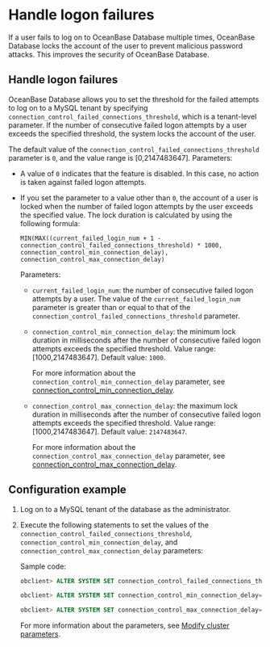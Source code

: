 # Handle logon failures

If a user fails to log on to OceanBase Database multiple times, OceanBase Database locks the account of the user to prevent malicious password attacks. This improves the security of OceanBase Database.

## Handle logon failures

OceanBase Database allows you to set the threshold for the failed attempts to log on to a MySQL tenant by specifying `connection_control_failed_connections_threshold`, which is a tenant-level parameter. If the number of consecutive failed logon attempts by a user exceeds the specified threshold, the system locks the account of the user.

The default value of the `connection_control_failed_connections_threshold` parameter is `0`, and the value range is \[0,2147483647\].  Parameters:

* A value of `0` indicates that the feature is disabled. In this case, no action is taken against failed logon attempts.

* If you set the parameter to a value other than `0`, the account of a user is locked when the number of failed logon attempts by the user exceeds the specified value. The lock duration is calculated by using the following formula:

   `MIN(MAX((current_failed_login_num + 1 - connection_control_failed_connections_threshold) * 1000, connection_control_min_connection_delay), connection_control_max_connection_delay)`

   Parameters:

   * `current_failed_login_num`: the number of consecutive failed logon attempts by a user. The value of the `current_failed_login_num` parameter is greater than or equal to that of the `connection_control_failed_connections_threshold` parameter.

   * `connection_control_min_connection_delay`: the minimum lock duration in milliseconds after the number of consecutive failed logon attempts exceeds the specified threshold. Value range: \[1000,2147483647\]. Default value: `1000`.

      For more information about the `connection_control_min_connection_delay` parameter, see [connection_control_min_connection_delay](../../../../../5.system-reference/1.system-configuration-items/4.tenant-level-configuration-items/6.connection_control_min_connection_delay.md).

   * `connection_control_max_connection_delay`: the maximum lock duration in milliseconds after the number of consecutive failed logon attempts exceeds the specified threshold. Value range: \[1000,2147483647\]. Default value: `2147483647`.

      For more information about the `connection_control_max_connection_delay` parameter, see [connection_control_max_connection_delay](../../../../../5.system-reference/1.system-configuration-items/4.tenant-level-configuration-items/7.connection_control_max_connection_delay.md).

## Configuration example

1. Log on to a MySQL tenant of the database as the administrator.

2. Execute the following statements to set the values of the `connection_control_failed_connections_threshold`, `connection_control_min_connection_delay`, and `connection_control_max_connection_delay` parameters:

   Sample code:

   ```sql
   obclient> ALTER SYSTEM SET connection_control_failed_connections_threshold=5;

   obclient> ALTER SYSTEM SET connection_control_min_connection_delay=60000;

   obclient> ALTER SYSTEM SET connection_control_max_connection_delay=360000;
   ```

   For more information about the parameters, see [Modify cluster parameters](../../../1.manage-clusters/3.manage-cluster-parameters/3.modify-cluster-parameters.md).
